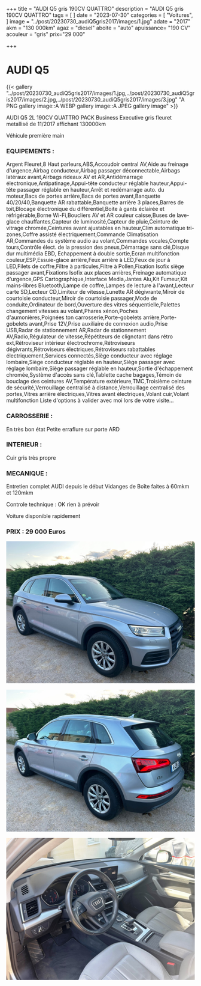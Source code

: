 +++
title = "AUDI Q5 gris 190CV QUATTRO"
description = "AUDI Q5 gris 190CV QUATTRO"
tags = [
]
date = "2023-07-30"
categories = [
    "Voitures",
]
image = "../post/20230730_audiQ5gris2017/images/1.jpg"
adate = "2017"
akm = "130 000km"
agaz = "diesel"
aboite = "auto"
apuissance= "190 CV"
acouleur = "gris"
prix="29 000"

+++

# AUDI Q5

{{< gallery "../post/20230730_audiQ5gris2017/images/1.jpg,../post/20230730_audiQ5gris2017/images/2.jpg,../post/20230730_audiQ5gris2017/images/3.jpg" "A PNG gallery image::A WEBP gallery image::A JPEG gallery image" >}}


AUDI Q5 2L 190CV QUATTRO PACK Business Executive gris fleuret metallisé de 11/2017 affichant 130000km

Véhicule première main

### EQUIPEMENTS :
Argent Fleuret,8 Haut parleurs,ABS,Accoudoir central AV,Aide au freinage d'urgence,Airbag conducteur,Airbag passager déconnectable,Airbags latéraux avant,Airbags rideaux AV et AR,Antidémarrage électronique,Antipatinage,Appui-tête conducteur réglable hauteur,Appui-tête passager réglable en hauteur,Arrêt et redémarrage auto. du moteur,Bacs de portes arrière,Bacs de portes avant,Banquette 40/20/40,Banquette AR rabattable,Banquette arrière 3 places,Barres de toit,Blocage électronique du différentiel,Boite à gants éclairée et réfrigérable,Borne Wi-Fi,Boucliers AV et AR couleur caisse,Buses de lave-glace chauffantes,Capteur de luminosité,Capteur de pluie,Ceinture de vitrage chromée,Ceintures avant ajustables en hauteur,Clim automatique tri-zones,Coffre assisté électriquement,Commande Climatisation AR,Commandes du système audio au volant,Commandes vocales,Compte tours,Contrôle élect. de la pression des pneus,Démarrage sans clé,Disque dur multimédia EBD, Echappement à double sortie,Ecran multifonction couleur,ESP,Essuie-glace arrière,Feux arrière à LED,Feux de jour à LED,Filets de coffre,Filtre à particules,Filtre à Pollen,Fixation Isofix siège passager avant,Fixations Isofix aux places arrières,Freinage automatique d'urgence,GPS Cartographique,Interface Media,Jantes Alu,Kit Fumeur,Kit mains-libres Bluetooth,Lampe de coffre,Lampes de lecture à l'avant,Lecteur carte SD,Lecteur CD,Limiteur de vitesse,Lunette AR dégivrante,Miroir de courtoisie conducteur,Miroir de courtoisie passager,Mode de conduite,Ordinateur de bord,Ouverture des vitres séquentielle,Palettes changement vitesses au volant,Phares xénon,Poches d'aumonières,Poignées ton carrosserie,Porte-gobelets arrière,Porte-gobelets avant,Prise 12V,Prise auxiliaire de connexion audio,Prise USB,Radar de stationnement AR,Radar de stationnement AV,Radio,Régulateur de vitesse,Répétiteurs de clignotant dans rétro ext,Rétroviseur intérieur électrochrome,Rétroviseurs dégivrants,Rétroviseurs électriques,Rétroviseurs rabattables électriquement,Services connectés,Siège conducteur avec réglage lombaire,Siège conducteur réglable en hauteur,Siège passager avec réglage lombaire,Siège passager réglable en hauteur,Sortie d'échappement chromée,Système d'accès sans clé,Tablette cache bagages,Témoin de bouclage des ceintures AV,Température extérieure,TMC,Troisième ceinture de sécurité,Verrouillage centralisé à distance,Verrouillage centralisé des portes,Vitres arrière électriques,Vitres avant électriques,Volant cuir,Volant multifonction
Liste d'options à valider avec moi lors de votre visite...


### CARROSSERIE :
En très bon état 
Petite erraflure sur porte ARD

### INTERIEUR :
Cuir gris très propre

### MECANIQUE :
Entretien complet AUDI depuis le début
Vidanges de Boîte faites à 60mkm et 120mkm


Controle technique : OK
rien à prévoir


Voiture disponible rapidement


### PRIX : 29 000 Euros


<!-- more -->


![](images/1.jpg)

![](images/2.jpg)

![](images/3.jpg)

